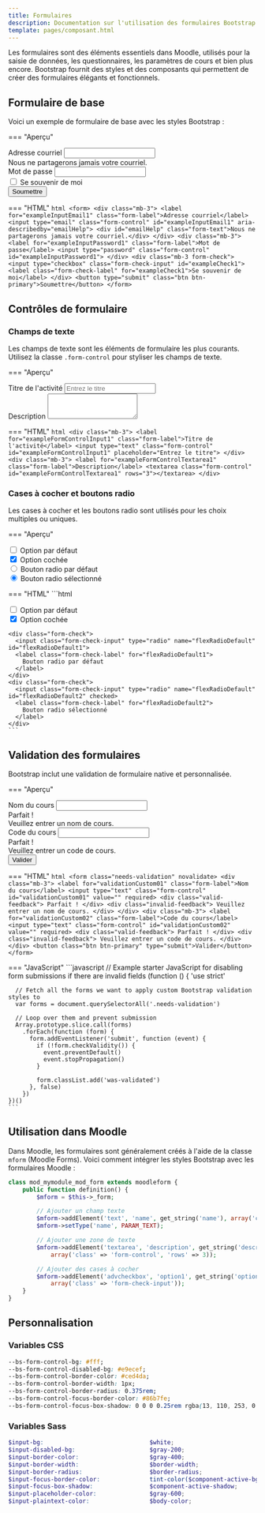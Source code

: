 ```yaml
---
title: Formulaires
description: Documentation sur l'utilisation des formulaires Bootstrap dans Moodle, avec des exemples et des bonnes pratiques.
template: pages/composant.html
---
```


Les formulaires sont des éléments essentiels dans Moodle, utilisés pour la saisie de données, les questionnaires, les paramètres de cours et bien plus encore. Bootstrap fournit des styles et des composants qui permettent de créer des formulaires élégants et fonctionnels.

## Formulaire de base

Voici un exemple de formulaire de base avec les styles Bootstrap :

=== "Aperçu"
    <div class="bd-example">
      <form>
        <div class="mb-3">
          <label for="exampleInputEmail1" class="form-label">Adresse courriel</label>
          <input type="email" class="form-control" id="exampleInputEmail1" aria-describedby="emailHelp">
          <div id="emailHelp" class="form-text">Nous ne partagerons jamais votre courriel.</div>
        </div>
        <div class="mb-3">
          <label for="exampleInputPassword1" class="form-label">Mot de passe</label>
          <input type="password" class="form-control" id="exampleInputPassword1">
        </div>
        <div class="mb-3 form-check">
          <input type="checkbox" class="form-check-input" id="exampleCheck1">
          <label class="form-check-label" for="exampleCheck1">Se souvenir de moi</label>
        </div>
        <button type="submit" class="btn btn-primary">Soumettre</button>
      </form>
    </div>

=== "HTML"
    ```html
    <form>
      <div class="mb-3">
        <label for="exampleInputEmail1" class="form-label">Adresse courriel</label>
        <input type="email" class="form-control" id="exampleInputEmail1" aria-describedby="emailHelp">
        <div id="emailHelp" class="form-text">Nous ne partagerons jamais votre courriel.</div>
      </div>
      <div class="mb-3">
        <label for="exampleInputPassword1" class="form-label">Mot de passe</label>
        <input type="password" class="form-control" id="exampleInputPassword1">
      </div>
      <div class="mb-3 form-check">
        <input type="checkbox" class="form-check-input" id="exampleCheck1">
        <label class="form-check-label" for="exampleCheck1">Se souvenir de moi</label>
      </div>
      <button type="submit" class="btn btn-primary">Soumettre</button>
    </form>
    ```

## Contrôles de formulaire

### Champs de texte

Les champs de texte sont les éléments de formulaire les plus courants. Utilisez la classe `.form-control` pour styliser les champs de texte.

=== "Aperçu"
    <div class="bd-example">
      <div class="mb-3">
        <label for="exampleFormControlInput1" class="form-label">Titre de l'activité</label>
        <input type="text" class="form-control" id="exampleFormControlInput1" placeholder="Entrez le titre">
      </div>
      <div class="mb-3">
        <label for="exampleFormControlTextarea1" class="form-label">Description</label>
        <textarea class="form-control" id="exampleFormControlTextarea1" rows="3"></textarea>
      </div>
    </div>

=== "HTML"
    ```html
    <div class="mb-3">
      <label for="exampleFormControlInput1" class="form-label">Titre de l'activité</label>
      <input type="text" class="form-control" id="exampleFormControlInput1" placeholder="Entrez le titre">
    </div>
    <div class="mb-3">
      <label for="exampleFormControlTextarea1" class="form-label">Description</label>
      <textarea class="form-control" id="exampleFormControlTextarea1" rows="3"></textarea>
    </div>
    ```

### Cases à cocher et boutons radio

Les cases à cocher et les boutons radio sont utilisés pour les choix multiples ou uniques.

=== "Aperçu"
    <div class="bd-example">
      <div class="mb-3">
        <div class="form-check">
          <input class="form-check-input" type="checkbox" value="" id="flexCheckDefault">
          <label class="form-check-label" for="flexCheckDefault">
            Option par défaut
          </label>
        </div>
        <div class="form-check">
          <input class="form-check-input" type="checkbox" value="" id="flexCheckChecked" checked>
          <label class="form-check-label" for="flexCheckChecked">
            Option cochée
          </label>
        </div>
      </div>
      <div class="mb-3">
        <div class="form-check">
          <input class="form-check-input" type="radio" name="flexRadioDefault" id="flexRadioDefault1">
          <label class="form-check-label" for="flexRadioDefault1">
            Bouton radio par défaut
          </label>
        </div>
        <div class="form-check">
          <input class="form-check-input" type="radio" name="flexRadioDefault" id="flexRadioDefault2" checked>
          <label class="form-check-label" for="flexRadioDefault2">
            Bouton radio sélectionné
          </label>
        </div>
      </div>
    </div>

=== "HTML"
    ```html
    <div class="form-check">
      <input class="form-check-input" type="checkbox" value="" id="flexCheckDefault">
      <label class="form-check-label" for="flexCheckDefault">
        Option par défaut
      </label>
    </div>
    <div class="form-check">
      <input class="form-check-input" type="checkbox" value="" id="flexCheckChecked" checked>
      <label class="form-check-label" for="flexCheckChecked">
        Option cochée
      </label>
    </div>

    <div class="form-check">
      <input class="form-check-input" type="radio" name="flexRadioDefault" id="flexRadioDefault1">
      <label class="form-check-label" for="flexRadioDefault1">
        Bouton radio par défaut
      </label>
    </div>
    <div class="form-check">
      <input class="form-check-input" type="radio" name="flexRadioDefault" id="flexRadioDefault2" checked>
      <label class="form-check-label" for="flexRadioDefault2">
        Bouton radio sélectionné
      </label>
    </div>
    ```

## Validation des formulaires

Bootstrap inclut une validation de formulaire native et personnalisée.

=== "Aperçu"
    <div class="bd-example">
      <form class="needs-validation" novalidate>
        <div class="mb-3">
          <label for="validationCustom01" class="form-label">Nom du cours</label>
          <input type="text" class="form-control" id="validationCustom01" value="" required>
          <div class="valid-feedback">
            Parfait !
          </div>
          <div class="invalid-feedback">
            Veuillez entrer un nom de cours.
          </div>
        </div>
        <div class="mb-3">
          <label for="validationCustom02" class="form-label">Code du cours</label>
          <input type="text" class="form-control" id="validationCustom02" value="" required>
          <div class="valid-feedback">
            Parfait !
          </div>
          <div class="invalid-feedback">
            Veuillez entrer un code de cours.
          </div>
        </div>
        <button class="btn btn-primary" type="submit">Valider</button>
      </form>
    </div>

=== "HTML"
    ```html
    <form class="needs-validation" novalidate>
      <div class="mb-3">
        <label for="validationCustom01" class="form-label">Nom du cours</label>
        <input type="text" class="form-control" id="validationCustom01" value="" required>
        <div class="valid-feedback">
          Parfait !
        </div>
        <div class="invalid-feedback">
          Veuillez entrer un nom de cours.
        </div>
      </div>
      <div class="mb-3">
        <label for="validationCustom02" class="form-label">Code du cours</label>
        <input type="text" class="form-control" id="validationCustom02" value="" required>
        <div class="valid-feedback">
          Parfait !
        </div>
        <div class="invalid-feedback">
          Veuillez entrer un code de cours.
        </div>
      </div>
      <button class="btn btn-primary" type="submit">Valider</button>
    </form>
    ```

=== "JavaScript"
    ```javascript
    // Example starter JavaScript for disabling form submissions if there are invalid fields
    (function () {
      'use strict'

      // Fetch all the forms we want to apply custom Bootstrap validation styles to
      var forms = document.querySelectorAll('.needs-validation')

      // Loop over them and prevent submission
      Array.prototype.slice.call(forms)
        .forEach(function (form) {
          form.addEventListener('submit', function (event) {
            if (!form.checkValidity()) {
              event.preventDefault()
              event.stopPropagation()
            }

            form.classList.add('was-validated')
          }, false)
        })
    })()
    ```

## Utilisation dans Moodle

Dans Moodle, les formulaires sont généralement créés à l'aide de la classe `mform` (Moodle Forms). Voici comment intégrer les styles Bootstrap avec les formulaires Moodle :

```php
class mod_mymodule_mod_form extends moodleform {
    public function definition() {
        $mform = $this->_form;

        // Ajouter un champ texte
        $mform->addElement('text', 'name', get_string('name'), array('class' => 'form-control'));
        $mform->setType('name', PARAM_TEXT);

        // Ajouter une zone de texte
        $mform->addElement('textarea', 'description', get_string('description'),
            array('class' => 'form-control', 'rows' => 3));

        // Ajouter des cases à cocher
        $mform->addElement('advcheckbox', 'option1', get_string('option1'), '',
            array('class' => 'form-check-input'));
    }
}
```

## Personnalisation

### Variables CSS

```css
--bs-form-control-bg: #fff;
--bs-form-control-disabled-bg: #e9ecef;
--bs-form-control-border-color: #ced4da;
--bs-form-control-border-width: 1px;
--bs-form-control-border-radius: 0.375rem;
--bs-form-control-focus-border-color: #86b7fe;
--bs-form-control-focus-box-shadow: 0 0 0 0.25rem rgba(13, 110, 253, 0.25);
```

### Variables Sass

```scss
$input-bg:                              $white;
$input-disabled-bg:                     $gray-200;
$input-border-color:                    $gray-400;
$input-border-width:                    $border-width;
$input-border-radius:                   $border-radius;
$input-focus-border-color:              tint-color($component-active-bg, 50%);
$input-focus-box-shadow:                $component-active-shadow;
$input-placeholder-color:               $gray-600;
$input-plaintext-color:                 $body-color;
```